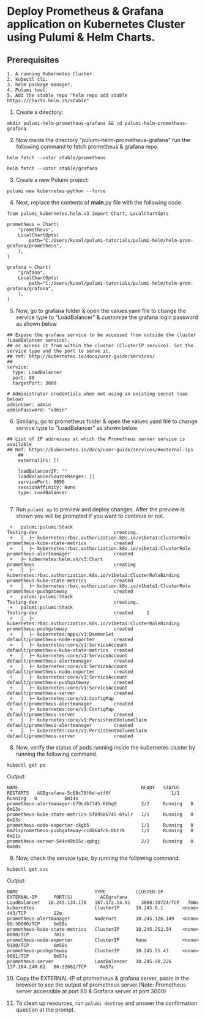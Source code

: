 
# Deploy Prometheus & Grafana application on Kubernetes Cluster using Pulumi & Helm Charts.

## Prerequisites
```
1. A running Kubernetes Cluster.
2. kubectl cli.
3. helm package manager.
4. Pulumi tool.
5. Add the stable repo "helm repo add stable https://charts.helm.sh/stable"

```

1. Create a directory:

```
mkdir pulumi-helm-prometheus-grafana && cd pulumi-helm-prometheus-grafana

```

2. Now inside the directory "pulumi-helm-prometheus-grafana" run the following command to fetch prometheus & grafana repo.

```
helm fetch --untar stable/prometheus

helm fetch --untar stable/grafana

```
3. Create a new Pulumi project:

```
pulumi new kubernetes-python --force

```
4. Next, replace the contents of __main__.py file with the following code.

```
from pulumi_kubernetes.helm.v3 import Chart, LocalChartOpts

prometheus = Chart(
    "prometheus",
    LocalChartOpts(
        path="C:/Users/kunal/pulumi-tutorials/pulumi-helm/helm-prom-grafana/prometheus",
    ),
)

grafana = Chart(
    "grafana",
    LocalChartOpts(
        path="C:/Users/kunal/pulumi-tutorials/pulumi-helm/helm-prom-grafana/grafana",
    ),
)

```

5. Now, go to grafana folder & open the values.yaml file to change the service type to "LoadBalancer" & customize the grafana login password as shown below
```
## Expose the grafana service to be accessed from outside the cluster (LoadBalancer service).
## or access it from within the cluster (ClusterIP service). Set the service type and the port to serve it.
## ref: http://kubernetes.io/docs/user-guide/services/
##
service:
  type: LoadBalancer
  port: 80
  targetPort: 3000
```

```
# Administrator credentials when not using an existing secret (see below)
adminUser: admin
adminPassword: "admin"

```
6. Similarly, go to prometheus folder & open the values.yaml file to change service type to "LoadBalancer" as shown below

```
## List of IP addresses at which the Prometheus server service is available
## Ref: https://kubernetes.io/docs/user-guide/services/#external-ips
    ##
    externalIPs: []

    loadBalancerIP: ""
    loadBalancerSourceRanges: []
    servicePort: 9090
    sessionAffinity: None
    type: LoadBalancer
    
```

7. Run `pulumi up` to preview and deploy changes.  After the preview is shown you will be
    prompted if you want to continue or not.
```
 +   pulumi:pulumi:Stack                                                    Testing-dev                            creating.      
 +   │  ├─ kubernetes:rbac.authorization.k8s.io/v1beta1:ClusterRole         prometheus-kube-state-metrics          created        
 +   │  ├─ kubernetes:rbac.authorization.k8s.io/v1beta1:ClusterRole         prometheus-alertmanager                created        
 +   ├─ kubernetes:helm.sh/v3:Chart                                         prometheus                             creating       
 +   │  ├─ kubernetes:rbac.authorization.k8s.io/v1beta1:ClusterRoleBinding  prometheus-kube-state-metrics          created        
 +   │  ├─ kubernetes:rbac.authorization.k8s.io/v1beta1:ClusterRole         prometheus-pushgateway                 created        
 +   pulumi:pulumi:Stack                                                    Testing-dev                            creating.      
 +   pulumi:pulumi:Stack                                                    Testing-dev                            created     1  
 +   │  ├─ kubernetes:rbac.authorization.k8s.io/v1beta1:ClusterRoleBinding  prometheus-pushgateway                 created        
 +   │  ├─ kubernetes:apps/v1:DaemonSet                                     default/prometheus-node-exporter       created        
 +   │  ├─ kubernetes:core/v1:ServiceAccount                                default/prometheus-kube-state-metrics  created        
 +   │  ├─ kubernetes:core/v1:ServiceAccount                                default/prometheus-alertmanager        created        
 +   │  ├─ kubernetes:core/v1:ServiceAccount                                default/prometheus-node-exporter       created        
 +   │  ├─ kubernetes:core/v1:ServiceAccount                                default/prometheus-pushgateway         created        
 +   │  ├─ kubernetes:core/v1:ServiceAccount                                default/prometheus-server              created        
 +   │  ├─ kubernetes:core/v1:ConfigMap                                     default/prometheus-alertmanager        created        
 +   │  ├─ kubernetes:core/v1:ConfigMap                                     default/prometheus-server              created        
 +   │  ├─ kubernetes:core/v1:PersistentVolumeClaim                         default/prometheus-alertmanager        created        
 +   │  ├─ kubernetes:core/v1:PersistentVolumeClaim                         default/prometheus-server              created  

```


8. Now, verify the status of pods running inside the kubernetes cluster by running the following command.

```
kubectl get po

```
Output:

```
NAME                                             READY   STATUS    RESTARTS   AGEgrafana-5c68c78f6d-wtf6f                      1/1     Running   0          6m14s
prometheus-alertmanager-679cdb7745-6bhq9         2/2     Running   0          6m13s
prometheus-kube-state-metrics-5f89586745-6tvlr   1/1     Running   0          6m13s
prometheus-node-exporter-ckgb5                   1/1     Running   0          6m21sprometheus-pushgateway-ccd864fc6-8btrk      1/1     Running   0          6m11s
prometheus-server-544c49b55c-xphgj               2/2     Running   0          6m10s

```
9. Now, check the service type, by running the following command.

```
kubectl get svc

```
Output:

```
NAME                            TYPE           CLUSTER-IP       EXTERNAL-IP      PORT(S)          AGEgrafana                      LoadBalancer   10.245.134.170   167.172.14.91    3000:30724/TCP   7m6s
kubernetes                      ClusterIP      10.245.0.1       <none>           443/TCP          12m
prometheus-alertmanager         NodePort       10.245.126.149   <none>           80:30000/TCP     6m58s
prometheus-kube-state-metrics   ClusterIP      10.245.252.54    <none>           8080/TCP         7m1s
prometheus-node-exporter        ClusterIP      None             <none>           9100/TCP         6m58s
prometheus-pushgateway          ClusterIP      10.245.55.43     <none>           9091/TCP         6m57s
prometheus-server               LoadBalancer   10.245.90.226    137.184.240.61   80:32662/TCP     6m57s

```
10. Copy the EXTERNAL-IP of prometheus & grafana server, paste in the browser to see the output of prometheus server.(Note: Prometheus server accessible at port 80 & Grafana server at port 3000)

11. To clean up resources, run `pulumi destroy` and answer the confirmation question at the prompt.
